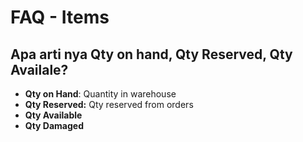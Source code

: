 # FAQ - Items

## Apa arti nya Qty on hand, Qty Reserved, Qty Availale?

* **Qty on Hand**: Quantity in warehouse
* **Qty Reserved:** Qty reserved from orders
* **Qty Available**
* **Qty Damaged**



